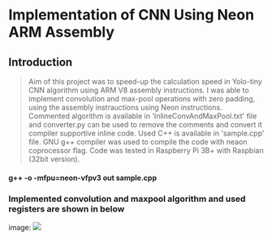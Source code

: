 # Implementation of CNN Using Neon ARM Assembly 
## Introduction
> Aim of this project was to speed-up the calculation speed in Yolo-tiny CNN algorithm using ARM V8 assembly instructions. I was able to implement convolution and max-pool operations with zero padding, using the assembly instrauctions using Neon instructions. Commented algorithm is available in 'InlineConvAndMaxPool.txt' file and converter.py can be used to remove the comments and convert it compiler supportive inline code. Used C++ is available in 'sample.cpp' file. GNU g++ compiler was used to compile the code with neaon coprocessor flag. Code was tested in Raspberry Pi 3B+ with Raspbian (32bit version). 

#### g++ -o -mfpu=neon-vfpv3 out sample.cpp

### Implemented convolution and maxpool algorithm and used registers are shown in below

image: ![](C:\Users\SANDARU\Pictures\lid)

